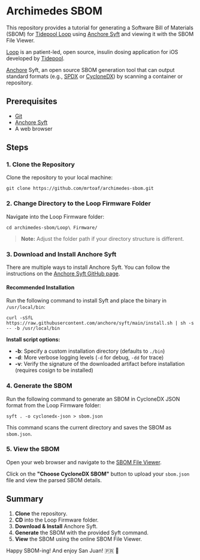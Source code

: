 # Archimedes SBOM

This repository provides a tutorial for generating a Software Bill of Materials (SBOM) for [Tidepool Loop](https://github.com/LoopKit/Loop) using [Anchore Syft](https://github.com/anchore/syft) and viewing it with the SBOM File Viewer.

[Loop](https://loopkit.github.io/loopdocs/) is an patient-led, open source, insulin dosing application for iOS developed by [Tidepool](https://www.tidepool.org/).

[Anchore](https://anchore.com/) Syft, an open source SBOM generation tool that can output standard formats (e.g., [SPDX](https://spdx.dev/) or [CycloneDX](https://cyclonedx.org/)) by scanning a container or repository.

## Prerequisites

- [Git](https://git-scm.com/)
- [Anchore Syft](https://github.com/anchore/syft)
- A web browser

## Steps

### 1. Clone the Repository

Clone the repository to your local machine:

    git clone https://github.com/mrtoaf/archimedes-sbom.git

### 2. Change Directory to the Loop Firmware Folder

Navigate into the Loop Firmware folder:

    cd archimedes-sbom/Loop\ Firmware/

> **Note:** Adjust the folder path if your directory structure is different.

### 3. Download and Install Anchore Syft

There are multiple ways to install Anchore Syft. You can follow the instructions on the [Anchore Syft GitHub page](https://github.com/anchore/syft).

#### Recommended Installation

Run the following command to install Syft and place the binary in `/usr/local/bin`:

    curl -sSfL https://raw.githubusercontent.com/anchore/syft/main/install.sh | sh -s -- -b /usr/local/bin

**Install script options:**

- **-b**: Specify a custom installation directory (defaults to `./bin`)
- **-d**: More verbose logging levels (`-d` for debug, `-dd` for trace)
- **-v**: Verify the signature of the downloaded artifact before installation (requires cosign to be installed)

### 4. Generate the SBOM

Run the following command to generate an SBOM in CycloneDX JSON format from the Loop Firmware folder:

    syft . -o cyclonedx-json > sbom.json

This command scans the current directory and saves the SBOM as `sbom.json`.

### 5. View the SBOM

Open your web browser and navigate to the [SBOM File Viewer](https://mrtoaf.github.io/archimedes-sbom/).

Click on the **"Choose CycloneDX SBOM"** button to upload your `sbom.json` file and view the parsed SBOM details.

## Summary

1. **Clone** the repository.
2. **CD** into the Loop Firmware folder.
3. **Download & Install** Anchore Syft.
4. **Generate** the SBOM with the provided Syft command.
5. **View** the SBOM using the online SBOM File Viewer.

Happy SBOM-ing! And enjoy San Juan! 🇵🇷 🌴
